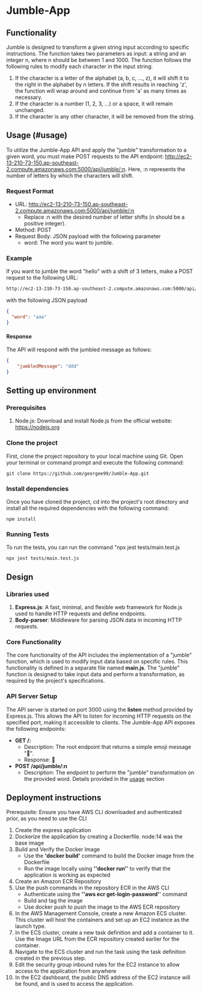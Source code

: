 # Jumble-App

## Functionality
Jumble is designed to transform a given string input according to specific instructions. The function takes two parameters as input: a string and an integer n, where n should be between 1 and 1000. The function follows the following rules to modify each character in the input string:

1. If the character is a letter of the alphabet (a, b, c, ..., z), it will shift it to the right in the alphabet by n letters. If the shift results in reaching 'z', the function will wrap around and continue from 'a' as many times as necessary.
2. If the character is a number (1, 2, 3, ...) or a space, it will remain unchanged.
3. If the character is any other character, it will be removed from the string.

## Usage (#usage)

To utilize the Jumble-App API and apply the "jumble" transformation to a given word, you must make POST requests to the API endpoint: http://ec2-13-210-73-150.ap-southeast-2.compute.amazonaws.com:5000/api/jumble/:n. Here, :n represents the number of letters by which the characters will shift.
### Request Format
* URL: http://ec2-13-210-73-150.ap-southeast-2.compute.amazonaws.com:5000/api/jumble/:n
  * Replace :n with the desired number of letter shifts (n should be a positive integer).
* Method: POST
* Request Body: JSON payload with the following parameter
  * word: The word you want to jumble.

### Example 
If you want to jumble the word "hello" with a shift of 3 letters, make a POST request to the following URL:
```bash
http://ec2-13-210-73-150.ap-southeast-2.compute.amazonaws.com:5000/api/jumble/3
```
with the following JSON payload
```json
{
  "word": "aaa"
}
```

#### Response
The API will respond with the jumbled message as follows:
```json
{
    "jumbledMessage": "ddd"
}
```
## Setting up environment

### Prerequisites
1. Node.js: Download and install Node.js from the official website: https://nodejs.org

### Clone the project
First, clone the project repository to your local machine using Git. Open your terminal or command prompt and execute the following command:
```
git clone https://github.com/georgee99/Jumble-App.git
```
### Install dependencies
Once you have cloned the project, cd into the project's root directory and install all the required dependencies with the following command:
```
npm install
```
### Running Tests
To run the tests, you can run the command "npx jest tests/main.test.js
```
npx jest tests/main.test.js
```
## Design
### Libraries used

1. **Express.js**: A fast, minimal, and flexible web framework for Node.js used to handle HTTP requests and define endpoints.
2. **Body-parser**: Middleware for parsing JSON data in incoming HTTP requests.

### Core Functionality
The core functionality of the API includes the implementation of a "jumble" function, which is used to modify input data based on specific rules. This functionality is defined in a separate file named **main.js**. The "jumble" function is designed to take input data and perform a transformation, as required by the project's specifications.

### API Server Setup
The API server is started on port 3000 using the **listen** method provided by Express.js. This allows the API to listen for incoming HTTP requests on the specified port, making it accessible to clients.
The Jumble-App API exposes the following endpoints:
* **GET /:**
  * Description: The root endpoint that returns a simple emoji message "🚀".
  * Response: 🚀
* **POST /api/jumble/:n**
  * Description: The endpoint to perform the "jumble" transformation on the provided word. Details provided in the [usage](#usage) section
## Deployment instructions

Prerequisite: Ensure you have AWS CLI downloaded and authenticated prior, as you need to use the CLI 

1. Create the express application
2. Dockerize the application by creating a Dockerfile. node:14 was the base image
3. Build and Verify the Docker Image
   - Use the **'docker build'** command to build the Docker image from the Dockerfile
   - Run the image locally using **''docker run'**' to verify that the application is working as expected
5. Create an Amazon ECR Repository
6. Use the push commands in the repository ECR in the AWS CLI
   - Authenticate using the **''aws ecr get-login-password'**' command
   - Build and tag the image
	- Use docker push to push the image to the AWS ECR repository 
7. In the AWS Management Console, create a new Amazon ECS cluster. This cluster will host the containers and set up an EC2 instance as the launch type.
8. In the ECS cluster, create a new task definition and add a container to it. Use the Image URL from the ECR repository created earlier for the container.
9. Navigate to the ECS cluster and run the task using the task definition created in the previous step.
10. Edit the security group inbound rules for the EC2 instance to allow access to the application from anywhere
11. In the EC2 dashboard, the public DNS address of the EC2 instance will be found, and is used to access the application.
